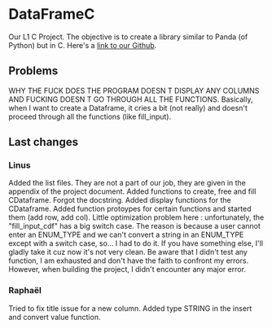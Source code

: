 # DataFrameC

Our L1 C Project. The objective is to create a library similar to Panda (of Python) but in C.
Here's a [link to our Github](https://github.com/Fullbust505/CDataFrame).

## Problems

WHY THE FUCK DOES THE PROGRAM DOESN T DISPLAY ANY COLUMNS AND FUCKING DOESN T GO THROUGH ALL THE FUNCTIONS.
Basically, when I want to create a Dataframe, it cries a bit (not really) and doesn't proceed through all the functions (like fill_input).

## Last changes

### Linus

Added the list files. They are not a part of our job, they are given in the appendix of the project document.
Added functions to create, free and fill CDataframe. Forgot the docstring. Added display functions for the CDataframe.
Added function protoypes for certain functions and started them (add row, add col).
Little optimization problem here : unfortunately, the "fill_input_cdf" has a big switch case. The reason is because a user cannot enter an ENUM_TYPE and we can't convert a string in an ENUM_TYPE except with a switch case, so... I had to do it. If you have something else, I'll gladly take it cuz now it's not very clean.
Be aware that I didn't test any function, I am exhausted and don't have the faith to confront my errors. However, when building the project, I didn't encounter any major error.

### Raphaël

Tried to fix title issue for a new column.
Added type STRING in the insert and convert value function.

